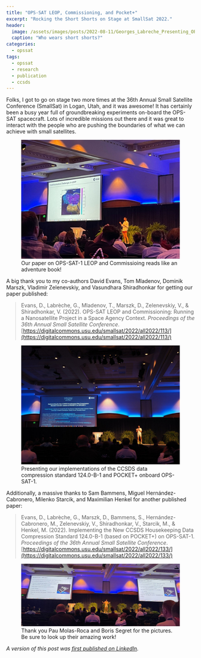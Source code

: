 ```yaml
---
title: "OPS-SAT LEOP, Commissioning, and Pocket+"
excerpt: "Rocking the Short Shorts on Stage at SmallSat 2022."
header:
  image: /assets/images/posts/2022-08-11/Georges_Labreche_Presenting_OPS-SAT_CCSDS_Data_Compression_Standard_124.0-B-1_POCKET+_at_SmallSat_2022.jpg
  caption: "Who wears short shorts?"
categories:
  - opssat
tags:
  - opssat
  - research
  - publication
  - ccsds
---
```



Folks, I got to go on stage two more times at the 36th Annual Small Satellite Conference (SmallSat) in Logan, Utah, and it was awesome! It has certainly been a busy year full of groundbreaking experiments on-board the OPS-SAT spacecraft. Lots of incredible missions out there and it was great to interact with the people who are pushing the boundaries of what we can achieve with small satellites.

<figure>
  <a href="/assets/images/posts/2022-08-11/georges-labreche-presenting-opssat-leop-and-commissioning-at-smallsat-2022.jpg"><img src="/assets/images/posts/2022-08-11/georges-labreche-presenting-opssat-leop-and-commissioning-at-smallsat-2022.jpg"></a>
  <figcaption>Our paper on OPS-SAT-1 LEOP and Commissioing reads like an adventure book!</figcaption>
</figure>


A big thank you to my co-authors David Evans, Tom Mladenov, Dominik Marszk, Vladimir Zelenevskiy, and Vasundhara Shiradhonkar for getting our paper published:

> Evans, D., Labrèche, G., Mladenov, T., Marszk, D., Zelenevskiy, V., & Shiradhonkar, V. (2022). OPS-SAT LEOP and Commissioning: Running a Nanosatellite Project in a Space Agency Context. *Proceedings of the 36th Annual Small Satellite Conference*. [https://digitalcommons.usu.edu/smallsat/2022/all2022/113/](https://digitalcommons.usu.edu/smallsat/2022/all2022/113/)

<figure>
  <a href="/assets/images/posts/2022-08-11/Georges_Labreche_Presenting_OPS-SAT_CCSDS_Data_Compression_Standard_124.0-B-1_POCKET+_at_SmallSat_2022b.jpg"><img src="/assets/images/posts/2022-08-11/Georges_Labreche_Presenting_OPS-SAT_CCSDS_Data_Compression_Standard_124.0-B-1_POCKET+_at_SmallSat_2022b.jpg"></a>
  <figcaption>Presenting our implementations of the CCSDS data compression standard 124.0-B-1 and POCKET+ onboard OPS-SAT-1.</figcaption>
</figure>


Additionally, a massive thanks to Sam Bammens, Miguel Hernández-Cabronero, Milenko Starcik, and Maximilian Henkel for another published paper:

> Evans, D., Labrèche, G., Marszk, D., Bammens, S., Hernández-Cabronero, M., Zelenevskiy, V., Shiradhonkar, V., Starcik, M., & Henkel, M. (2022). Implementing the New CCSDS Housekeeping Data Compression Standard 124.0-B-1 (based on POCKET+) on OPS-SAT-1. *Proceedings of the 36th Annual Small Satellite Conference*. [https://digitalcommons.usu.edu/smallsat/2022/all2022/133/](https://digitalcommons.usu.edu/smallsat/2022/all2022/133/)

<figure>
  <a href="/assets/images/posts/2022-08-11/Georges_Labreche_Presenting_OPS-SAT_CCSDS_Data_Compression_Standard_124.0-B-1_POCKET+_at_SmallSat_2022c.jpg"><img src="/assets/images/posts/2022-08-11/Georges_Labreche_Presenting_OPS-SAT_CCSDS_Data_Compression_Standard_124.0-B-1_POCKET+_at_SmallSat_2022c.jpg"></a>
  <figcaption>Thank you Pau Molas-Roca and Boris Segret for the pictures. Be sure to look up their amazing work!</figcaption>
</figure>

*A version of this post was [first published on LinkedIn](https://www.linkedin.com/posts/georgeslabreche_smallsat-esa-esoc-activity-6963631851626188800-K1LB/).*


